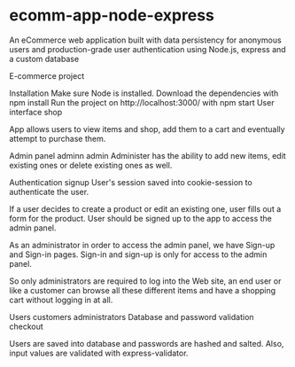 # ecomm-app-node-express
An eCommerce web application built with data persistency for anonymous users and production-grade user authentication using Node.js, express and a custom database

E-commerce 
project

Installation
Make sure Node is installed.
Download the dependencies with npm install
Run the project on http://localhost:3000/ with npm start
User interface
shop

App allows users to view items and shop, add them to a cart and eventually attempt to purchase them.

Admin panel
adminn admin Administer has the ability to add new items, edit existing ones or delete existing ones as well.

Authentication
signup User's session saved into cookie-session to authenticate the user.

If a user decides to create a product or edit an existing one, user fills out a form for the product. User should be signed up to the app to access the admin panel.

As an administrator in order to access the admin panel, we have Sign-up and Sign-in pages. Sign-in and sign-up is only for access to the admin panel.

So only administrators are required to log into the Web site, an end user or like a customer can browse all these different items and have a shopping cart without logging in at all.

Users
customers
administrators
Database and password validation
checkout

Users are saved into database and passwords are hashed and salted. Also, input values are validated with express-validator.
